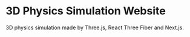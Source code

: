 # 3D Physics Simulation Website

3D physics simulation made by Three.js, React Three Fiber and Next.js.